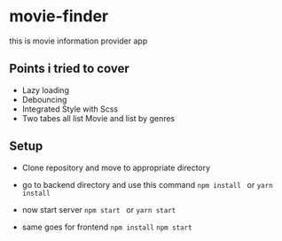 # movie-finder
this is movie information provider app

## Points i tried to cover



* Lazy loading
* Debouncing
* Integrated Style with Scss
* Two tabes all list Movie and list by genres

## Setup

* Clone repository and move to appropriate directory
* go to backend directory and use this command
`npm install ` or `yarn install`
* now start server `npm start ` or `yarn start`

* same goes for frontend `npm install` `npm start`
